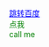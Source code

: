 
<html>
    <head>
	    <meta charset="utf-8">  
        <title>第一个网页</title>
    </head>
    <style>
	      a#linkToBaidu:hover{
	    color:red;
		} 
	     #linkToBaidu{
	   color:blue;
		 }
		 .settingColor{
         color:green;
		 }
	</style>
    <body>
	    <a href="http://www.baidu.com" id="linkToBaidu">跳转百度</a>
		<div class="settingColor">点我 </div>
		<div class="settingColor">call me </div>
    </body>
</html>
